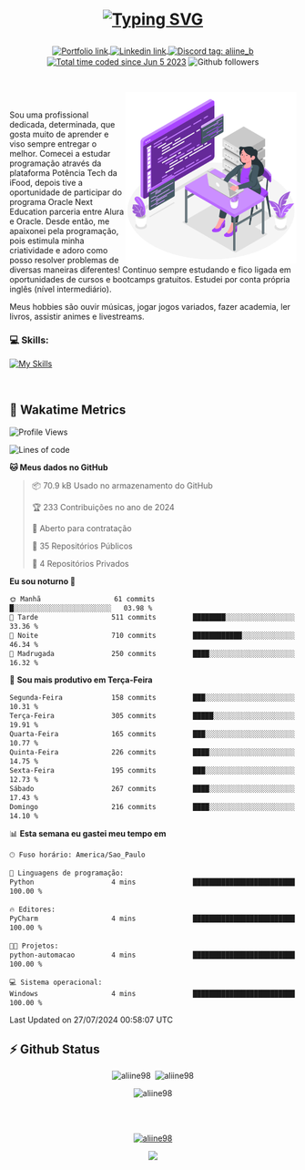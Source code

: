 # <p align = "center"><a href="https://git.io/typing-svg"><img src="https://readme-typing-svg.demolab.com?font=Nova+Mono&size=28&duration=4000&pause=1000&color=980DE6&vCenter=true&random=false&width=480&lines=%E2%9C%A8Ol%C3%A1%2C+sou+Aline+Bevilacqua;%E2%9C%A8Desenvolvedora+Web+Frontend!" alt="Typing SVG" /></a></p>

<p align = "center">
    <a href="https://aliine98.github.io" target="_blank">
        <img alt="Portfolio link" align="center" src = "https://img.shields.io/badge/portfolio-8A2BE2?style=for-the-badge">
    </a>
    <a href="https://www.linkedin.com/in/aline-bevilacqua/" target="_blank">
        <img alt="Linkedin link" align="center" src = "https://img.shields.io/badge/LinkedIn-0077B5?style=for-the-badge&logo=linkedin&logoColor=white">
    </a>
    <a href="https://discord.com/" target="_blank">
        <img alt="Discord tag: aliine_b" align="center" src="https://img.shields.io/badge/-aliine__b-5865f2?style=flat-square&logo=Discord&logoColor=FFF" height="28">
    </a>
    <a href="https://wakatime.com/@aliine"><img src="https://wakatime.com/badge/user/d705bdc6-1244-4026-9380-8de8c1599f8d.svg?style=for-the-badge" alt="Total time coded since Jun 5 2023" align="center"/></a>
    <img alt="Github followers" align="center" src="https://img.shields.io/github/followers/Aliine98?style=for-the-badge&color=bf0f47&logo=github&logoColor=white">
</p><br>

<a href="https://storyset.com/"><img src="./assets/coding-amico.svg" width="300" align="right"></a>

<div align="left">
<br>

Sou uma profissional dedicada, determinada, que gosta muito de aprender e viso sempre entregar o melhor. Comecei a estudar programação através da plataforma Potência Tech da iFood, depois tive a oportunidade de participar do programa Oracle Next Education parceria entre Alura e Oracle. Desde então, me apaixonei pela programação, pois estimula minha criatividade e adoro como posso resolver problemas de diversas maneiras diferentes! Continuo sempre estudando e fico ligada em oportunidades de cursos e bootcamps gratuitos.
Estudei por conta própria inglês (nível intermediário).

Meus hobbies são ouvir músicas, jogar jogos variados, fazer academia, ler livros, assistir animes e livestreams.

### 💻 Skills:
[![My Skills](https://skillicons.dev/icons?i=html,css,js,bootstrap,tailwind,ts,mysql,angular,next,nuxt,express,mongo,java)](https://skillicons.dev)
</div>
<br>

## 🚀 Wakatime Metrics

<!--START_SECTION:waka-->
![Profile Views](http://img.shields.io/badge/Visualizac%C3%B5es%20do%20perfil-5-blue)

![Lines of code](https://img.shields.io/badge/Desde%20o%20Hello%20World%20eu%20escrevi-345.3%20thousand%20linhas%20de%20c%C3%B3digo-blue)

**🐱 Meus dados no GitHub** 

> 📦 70.9 kB Usado no armazenamento do GitHub 
 > 
> 🏆 233 Contribuições no ano de 2024
 > 
> 💼 Aberto para contratação
 > 
> 📜 35 Repositórios Públicos 
 > 
> 🔑 4 Repositórios Privados 
 > 
**Eu sou noturno 🦉** 

```text
🌞 Manhã                  61 commits          █░░░░░░░░░░░░░░░░░░░░░░░░   03.98 % 
🌆 Tarde                  511 commits         ████████░░░░░░░░░░░░░░░░░   33.36 % 
🌃 Noite                  710 commits         ████████████░░░░░░░░░░░░░   46.34 % 
🌙 Madrugada              250 commits         ████░░░░░░░░░░░░░░░░░░░░░   16.32 % 
```
📅 **Sou mais produtivo em Terça-Feira** 

```text
Segunda-Feira            158 commits         ███░░░░░░░░░░░░░░░░░░░░░░   10.31 % 
Terça-Feira              305 commits         █████░░░░░░░░░░░░░░░░░░░░   19.91 % 
Quarta-Feira             165 commits         ███░░░░░░░░░░░░░░░░░░░░░░   10.77 % 
Quinta-Feira             226 commits         ████░░░░░░░░░░░░░░░░░░░░░   14.75 % 
Sexta-Feira              195 commits         ███░░░░░░░░░░░░░░░░░░░░░░   12.73 % 
Sábado                   267 commits         ████░░░░░░░░░░░░░░░░░░░░░   17.43 % 
Domingo                  216 commits         ████░░░░░░░░░░░░░░░░░░░░░   14.10 % 
```


📊 **Esta semana eu gastei meu tempo em** 

```text
🕑︎ Fuso horário: America/Sao_Paulo

💬 Linguagens de programação: 
Python                   4 mins              █████████████████████████   100.00 % 

🔥 Editores: 
PyCharm                  4 mins              █████████████████████████   100.00 % 

🐱‍💻 Projetos: 
python-automacao         4 mins              █████████████████████████   100.00 % 

💻 Sistema operacional: 
Windows                  4 mins              █████████████████████████   100.00 % 
```


 Last Updated on 27/07/2024 00:58:07 UTC
<!--END_SECTION:waka-->
 
## ⚡ Github Status

<p align="center"><img src="https://my-github-readme-stats-aliine98.vercel.app/api?username=aliine98&show_icons=true&locale=en&theme=radical" alt="aliine98" />&nbsp;&nbsp;<img src="https://my-github-readme-stats-aliine98.vercel.app/api/top-langs?username=aliine98&show_icons=true&locale=en&layout=compact&theme=radical&exclude_repo=my-github-readme-stats,my-github-readme-streak-stats,github-readme-streak-stats,ajax-com-js-puro" alt="aliine98" /></p>

<p align="center"><img src="https://streak-stats.demolab.com?user=aliine98&theme=radical" alt="aliine98" /></p>

<br><br>
<p align="center"> <a href="https://github.com/ryo-ma/github-profile-trophy" target="_blank"><img src="https://github-profile-trophy.vercel.app/?username=aliine98&theme=radical&column=4" alt="aliine98" /></a> </p>

<p align="center"><img src="https://media4.giphy.com/media/C1bBFL2dMQxA4/giphy.gif?cid=ecf05e47z7xqxd7gboyuplq95r7v869x9bi8msk1upllpme2&ep=v1_gifs_search&rid=giphy.gif&ct=g" width="700"></p>
